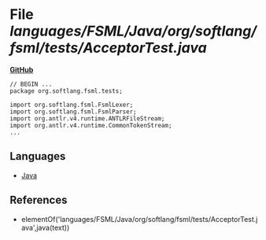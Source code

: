 # File _languages/FSML/Java/org/softlang/fsml/tests/AcceptorTest.java_
**[GitHub](https://github.com/softlang/yas/blob/master/languages/FSML/Java/org/softlang/fsml/tests/AcceptorTest.java)**
```
// BEGIN ...
package org.softlang.fsml.tests;

import org.softlang.fsml.FsmlLexer;
import org.softlang.fsml.FsmlParser;
import org.antlr.v4.runtime.ANTLRFileStream;
import org.antlr.v4.runtime.CommonTokenStream;
...
```

## Languages
* [Java](../languages/Java.md)

## References
* elementOf('languages/FSML/Java/org/softlang/fsml/tests/AcceptorTest.java',java(text))
